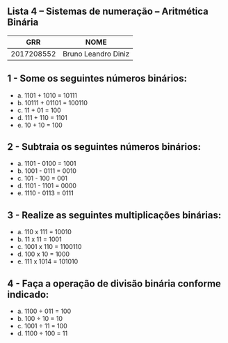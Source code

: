 ## Lista 4 – Sistemas de numeração – Aritmética Binária

| GRR | NOME |
| ------ | ------ |
| 2017208552 | Bruno Leandro Diniz |

## 1 - Some os seguintes números binários:
- a. 1101 + 1010 = 10111
- b. 10111 + 01101 = 100110
- c. 11 + 01 = 100
- d. 111 + 110 = 1101
- e. 10 + 10 = 100

## 2 - Subtraia os seguintes números binários:
- a. 1101 - 0100 = 1001
- b. 1001 - 0111 = 0010
- c. 101 - 100 = 001
- d. 1101 - 1101 = 0000
- e. 1110 - 0113 = 0111

## 3 - Realize as seguintes multiplicações binárias:
- a. 110 x 111 = 10010
- b. 11 x 11 = 1001
- c. 1001 x 110 = 1100110
- d. 100 x 10 = 1000
- e. 111 x 1014 = 101010

## 4 - Faça a operação de divisão binária conforme indicado:
- a. 1100 ÷ 011 = 100
- b. 100 ÷ 10 = 10
- c. 1001 ÷ 11 = 100
- d. 1100 ÷ 100 = 11